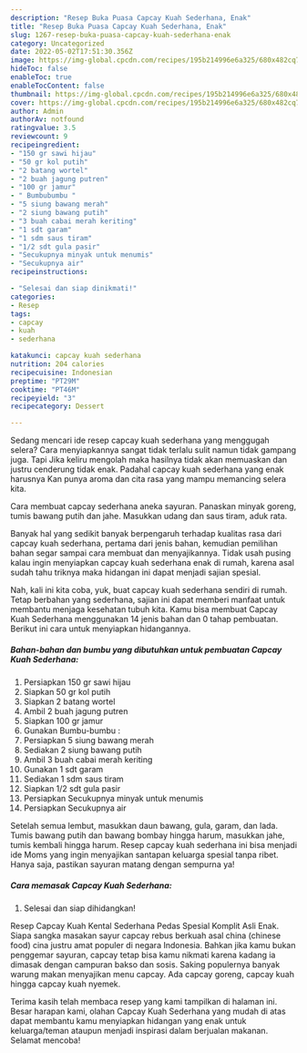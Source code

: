 ```yaml
---
description: "Resep Buka Puasa Capcay Kuah Sederhana, Enak"
title: "Resep Buka Puasa Capcay Kuah Sederhana, Enak"
slug: 1267-resep-buka-puasa-capcay-kuah-sederhana-enak
category: Uncategorized
date: 2022-05-02T17:51:30.356Z
image: https://img-global.cpcdn.com/recipes/195b214996e6a325/680x482cq70/capcay-kuah-sederhana-foto-resep-utama.jpg
hideToc: false
enableToc: true
enableTocContent: false
thumbnail: https://img-global.cpcdn.com/recipes/195b214996e6a325/680x482cq70/capcay-kuah-sederhana-foto-resep-utama.jpg
cover: https://img-global.cpcdn.com/recipes/195b214996e6a325/680x482cq70/capcay-kuah-sederhana-foto-resep-utama.jpg
author: Admin
authorAv: notfound
ratingvalue: 3.5
reviewcount: 9
recipeingredient:
- "150 gr sawi hijau"
- "50 gr kol putih"
- "2 batang wortel"
- "2 buah jagung putren"
- "100 gr jamur"
- " Bumbubumbu "
- "5 siung bawang merah"
- "2 siung bawang putih"
- "3 buah cabai merah keriting"
- "1 sdt garam"
- "1 sdm saus tiram"
- "1/2 sdt gula pasir"
- "Secukupnya minyak untuk menumis"
- "Secukupnya air"
recipeinstructions:

- "Selesai dan siap dinikmati!"
categories:
- Resep
tags:
- capcay
- kuah
- sederhana

katakunci: capcay kuah sederhana 
nutrition: 204 calories
recipecuisine: Indonesian
preptime: "PT29M"
cooktime: "PT46M"
recipeyield: "3"
recipecategory: Dessert

---
```



Sedang mencari ide resep capcay kuah sederhana yang menggugah selera? Cara menyiapkannya sangat tidak terlalu sulit namun tidak gampang juga. Tapi Jika keliru mengolah maka hasilnya tidak akan memuaskan dan justru cenderung tidak enak. Padahal capcay kuah sederhana yang enak harusnya Kan punya aroma dan cita rasa yang mampu memancing selera kita.


Cara membuat capcay sederhana aneka sayuran. Panaskan minyak goreng, tumis bawang putih dan jahe. Masukkan udang dan saus tiram, aduk rata.

Banyak hal yang sedikit banyak berpengaruh terhadap kualitas rasa dari capcay kuah sederhana, pertama dari jenis bahan, kemudian pemilihan bahan segar sampai cara membuat dan menyajikannya. Tidak usah pusing kalau ingin menyiapkan capcay kuah sederhana enak di rumah, karena asal sudah tahu triknya maka hidangan ini dapat menjadi sajian spesial.


Nah, kali ini kita coba, yuk, buat capcay kuah sederhana sendiri di rumah. Tetap berbahan yang sederhana, sajian ini dapat memberi manfaat untuk membantu menjaga kesehatan tubuh kita. Kamu bisa membuat Capcay Kuah Sederhana menggunakan 14 jenis bahan dan 0 tahap pembuatan. Berikut ini cara untuk menyiapkan hidangannya.

<!--inarticleads1-->

##### Bahan-bahan dan bumbu yang dibutuhkan untuk pembuatan Capcay Kuah Sederhana:

1. Persiapkan 150 gr sawi hijau
1. Siapkan 50 gr kol putih
1. Siapkan 2 batang wortel
1. Ambil 2 buah jagung putren
1. Siapkan 100 gr jamur
1. Gunakan  Bumbu-bumbu :
1. Persiapkan 5 siung bawang merah
1. Sediakan 2 siung bawang putih
1. Ambil 3 buah cabai merah keriting
1. Gunakan 1 sdt garam
1. Sediakan 1 sdm saus tiram
1. Siapkan 1/2 sdt gula pasir
1. Persiapkan Secukupnya minyak untuk menumis
1. Persiapkan Secukupnya air


Setelah semua lembut, masukkan daun bawang, gula, garam, dan lada. Tumis bawang putih dan bawang bombay hingga harum, masukkan jahe, tumis kembali hingga harum. Resep capcay kuah sederhana ini bisa menjadi ide Moms yang ingin menyajikan santapan keluarga spesial tanpa ribet. Hanya saja, pastikan sayuran matang dengan sempurna ya! 

<!--inarticleads2-->

##### Cara memasak Capcay Kuah Sederhana:


1. Selesai dan siap dihidangkan!

Resep Capcay Kuah Kental Sederhana Pedas Spesial Komplit Asli Enak. Siapa sangka masakan sayur capcay rebus berkuah asal china (chinese food) cina justru amat populer di negara Indonesia. Bahkan jika kamu bukan penggemar sayuran, capcay tetap bisa kamu nikmati karena kadang ia dimasak dengan campuran bakso dan sosis. Saking populernya banyak warung makan menyajikan menu capcay. Ada capcay goreng, capcay kuah hingga capcay kuah nyemek. 

Terima kasih telah membaca resep yang kami tampilkan di halaman ini. Besar harapan kami, olahan Capcay Kuah Sederhana yang mudah di atas dapat membantu kamu menyiapkan hidangan yang enak untuk keluarga/teman ataupun menjadi inspirasi dalam berjualan makanan. Selamat mencoba!

